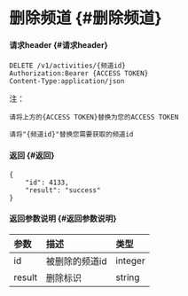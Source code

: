 # 删除频道 {#删除频道}

#### 请求header {#请求header}

```
DELETE /v1/activities/{频道id}
Authorization:Bearer {ACCESS TOKEN}
Content-Type:application/json

```

注：

`请将上方的{ACCESS TOKEN}替换为您的ACCESS TOKEN`

`请将"{频道id}"替换您需要获取的频道id`

#### 返回 {#返回}

```
{
    "id": 4133,
    "result": "success"
}
```

#### 返回参数说明 {#返回参数说明}

| 参数 | 描述 | 类型 |
| :--- | :--- | :--- |
| id | 被删除的频道id | integer |
| result | 删除标识 | string |



